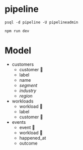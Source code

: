 # pipeline

```shell
psql -d pipeline -U pipelineadmin
```

```shell
npm run dev
```

# Model

* customers
	* customer 🔑
	* label 
	* name
	* *segment*
	* *industry*
	* *region*
* workloads
	* workload 🔑
	* label
	* customer 🔗
* events
	* event 🔑
	* workload 🔗
	* happened_at
	* outcome